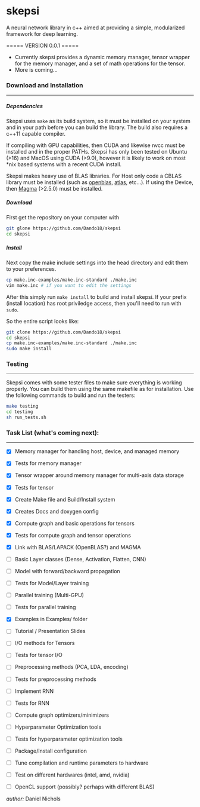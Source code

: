 # skepsi

A neural network library in c++ aimed at providing a simple, modularized framework for deep learning. 

===== VERSION 0.0.1 =====
- Currently skepsi provides a dynamic memory manager, tensor wrapper for the memory manager, and a set of math operations for the tensor.
- More is coming...


### Download and Installation
-----------------------------

##### Dependencies
Skepsi uses `make` as its build system, so it must be installed on your system and in your path before you can build the library. The build also requires a c++11 capable compiler.

If compiling with GPU capabilities, then CUDA and likewise nvcc must be installed and in the proper PATHs. Skepsi has only been tested on Ubuntu (>16) and MacOS using CUDA (>9.0), however it is likely to work on most *nix based systems with a recent CUDA install. 

Skepsi makes heavy use of BLAS libraries. For Host only code a CBLAS library must be installed (such as [openblas](https://www.openblas.net/), [atlas](http://math-atlas.sourceforge.net/), etc...). If using the Device, then [Magma](http://icl.cs.utk.edu/magma/) (>2.5.0) must be installed.

##### Download
First get the repository on your computer with

```sh
git glone https://github.com/Dando18/skepsi
cd skepsi
```

##### Install
Next copy the make include settings into the head directory and edit them to your preferences.

```sh
cp make.inc-examples/make.inc-standard ./make.inc
vim make.inc # if you want to edit the settings
```

After this simply run `make install` to build and install skepsi. If your prefix (install location) has root priviledge access, then you'll need to run with `sudo`.

So the entire script looks like:

```sh
git clone https://github.com/Dando18/skepsi
cd skepsi
cp make.inc-examples/make.inc-standard ./make.inc
sudo make install
```

### Testing 
------------
Skepsi comes with some tester files to make sure everything is working properly. You can build them using the same makefile as for installation. Use the following commands to build and run the testers:

```sh
make testing
cd testing
sh run_tests.sh
```

### Task List (what's coming next):
-----------------------------------
- [x] Memory manager for handling host, device, and managed memory
- [x] Tests for memory manager
- [x] Tensor wrapper around memory manager for multi-axis data storage
- [x] Tests for tensor 
- [x] Create Make file and Build/Install system
- [x] Creates Docs and doxygen config
- [x] Compute graph and basic operations for tensors
- [x] Tests for compute graph and tensor operations
- [x] Link with BLAS/LAPACK (OpenBLAS?) and MAGMA
- [ ] Basic Layer classes (Dense, Activation, Flatten, CNN)
- [ ] Model with forward/backward propagation
- [ ] Tests for Model/Layer training
- [ ] Parallel training (Multi-GPU)
- [ ] Tests for parallel training
- [x] Examples in Examples/ folder
- [ ] Tutorial / Presentation Slides
- [ ] I/O methods for Tensors
- [ ] Tests for tensor I/O
- [ ] Preprocessing methods (PCA, LDA, encoding)
- [ ] Tests for preprocessing methods
- [ ] Implement RNN
- [ ] Tests for RNN
- [ ] Compute graph optimizers/minimizers
- [ ] Hyperparameter Optimization tools
- [ ] Tests for hyperparameter optimization tools
- [ ] Package/Install configuration
- [ ] Tune compilation and runtime parameters to hardware
- [ ] Test on different hardwares (intel, amd, nvidia)
- [ ] OpenCL support (possibly? perhaps with different BLAS)


_author:_ Daniel Nichols
